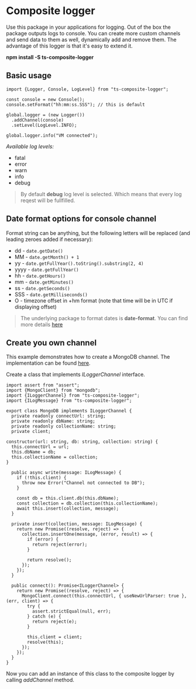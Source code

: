 # Composite logger  
  Use this package in your applications for logging. Out of the box the package outputs logs to console. You can create more custom channels and send data to them as well, dynamically add and remove them. The advantage of this logger is that it's easy to extend it.  
    
  **npm install -S ts-composite-logger**  
    
## Basic usage  
    
	import {Logger, Console, LogLevel} from "ts-composite-logger";
      
  	const console = new Console();  
  	console.setFormat("hh:mm:ss.SSS"); // this is default
  	
  	global.logger = (new Logger())
      .addChannel(console)
      .setLevel(LogLevel.INFO);
  		
  	global.logger.info("VM connected");
  
  *Available log levels:*
  
  - fatal
  - error
  - warn
  - info
  - debug
  
  > By default **debug** log level is selected. Which means that every log reqest will be fullfilled.
  
##  Date format options for console channel
  Format string can be anything, but the following letters will be replaced (and leading zeroes added if necessary):
  
  -   dd -  `date.getDate()`
  -   MM -  `date.getMonth() + 1`
  -   yy -  `date.getFullYear().toString().substring(2, 4)`
  -   yyyy -  `date.getFullYear()`
  -   hh -  `date.getHours()`
  -   mm -  `date.getMinutes()`
  -   ss -  `date.getSeconds()`
  -   SSS -  `date.getMilliseconds()`
  -   O - timezone offset in +hm format (note that time will be in UTC if displaying offset)
  
  > The underlying package to format dates is **date-format**. You can find more details [here](https://www.npmjs.com/package/date-format)

## Create you own channel

This example demonstrates how to create a MongoDB channel.
The implementation can be found [here](https://www.npmjs.com/package/ts-mongodb-logger).

Create a class that implements _ILoggerChannel_ interface.

	import assert from "assert";
	import {MongoClient} from "mongodb";
	import {ILoggerChannel} from "ts-composite-logger";
	import {ILogMessage} from "ts-composite-logger";

    export class MongoDB implements ILoggerChannel {
      private readonly connectUrl: string;
      private readonly dbName: string;
      private readonly collectionName: string;
      private client;

    constructor(url: string, db: string, collection: string) {
      this.connectUrl = url;
      this.dbName = db;
      this.collectionName = collection;
    }

      public async write(message: ILogMessage) {
        if (!this.client) {
          throw new Error("Channel not connected to DB");
        }

        const db = this.client.db(this.dbName);
        const collection = db.collection(this.collectionName);
        await this.insert(collection, message);
      }

      private insert(collection, message: ILogMessage) {
        return new Promise((resolve, reject) => {
          collection.insertOne(message, (error, result) => {
            if (error) {
              return reject(error);
            }

            return resolve();
          });
        });
      }

      public connect(): Promise<ILoggerChannel> {
        return new Promise((resolve, reject) => {
		  MongoClient.connect(this.connectUrl, { useNewUrlParser: true }, (err, client) => {
		    try {
			  assert.strictEqual(null, err);
		    } catch (e) {
			  return reject(e);
		    }

            this.client = client;
            resolve(this);
          });
        });
      }
    }

Now you can add an instance of this class to the composite logger by calling
_addChannel_ method.
